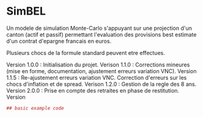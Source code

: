# SimBEL

Un modele de simulation Monte-Carlo s'appuyant sur une projection d'un canton (actif et passif) permettant l'evaluation des provisions best estimate d'un contrat d'epargne francais en euros. 

Plusieurs chocs de la formule standard peuvent etre effectues.



Version 1.0.0 : Initialisation du projet.
Verison 1.1.0 : Corrections mineures (mise en forme, documentation, ajustement erreurs variation VNC).
Version 1.1.5 : Re-ajustement erreurs variation VNC. Correction d'erreurs sur les chocs d'inflation et de spread.
Verison 1.2.0 : Gestion de la regle des 8 ans.
Version 2.0.0 : Prise en compte des retraites en phase de restitution.
Version 


``` r
## basic example code
```
